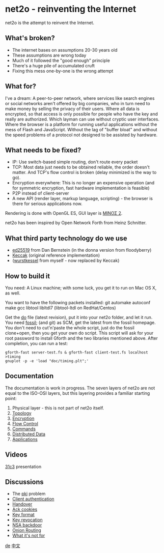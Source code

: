 net2o - reinventing the Internet
================================

net2o is the attempt to reinvent the Internet.

What's broken?
--------------

* The internet bases on assumptions 20-30 years old
* These assumptions are wrong today
* Much of it followed the "good enough" principle
* There's a huge pile of accumulated cruft
* Fixing this mess one-by-one is the wrong attempt

What for?
---------

I've a dream: A peer-to-peer network, where services like search engines or
social networks aren't offered by big companies, who in turn need to make money
by selling the privacy of their users. Where all data is encrypted, so that
access is only possible for people who have the key and really are authorized.
Which layman can use without cryptic user interfaces. Where the browser is a
platform for running useful applications without the mess of Flash and
JavaScript. Without the lag of "buffer bloat" and without the speed problems of
a protocol not designed to be assisted by hardware.

What needs to be fixed?
-----------------------

* IP: Use switch-based simple routing, don't route every packet
* TCP: Most data just needs to be obtained reliable, the order doesn't
  matter. And TCP's flow control is broken (delay minimized is the way to go).
* Encryption everywhere: This is no longer an expensive operation (and for
  symmetric encryption, fast hardware implementation is feasible)
* P2P instead of client-server
* A new API (render layer, markup language, scripting) - the browser is there
  for serious applications now.

Rendering is done with OpenGL ES, GUI layer is
[MINOΣ 2](https://fossil.net2o.de/minos2).

net2o has been inspired by Open Network Forth from Heinz Schnitter.

What third party technology do we use
-------------------------------------

* [ed25519](ed25519.md) from Dan Bernstein (in the donna version from
  floodyberry)
* [Keccak](http://keccak.noekeon.org/) (original reference implementation)
* ([wurstkessel](wurstkessel.wiki) from myself - now replaced by Keccak)

How to build it
---------------

You need: A Linux machine; with some luck, you get it to run on Mac OS X, as
well.

You want to have the following packets installed: git automake autoconf make
gcc libtool libltdl7 (libtool-ltdl on RedHat/Centos)

Get the [do](https://fossil.net2o.de/net2o/doc/trunk/do) file
(latest revision), put it into your net2o folder, and let it run. You
need [fossil](http://www.fossil-scm.org/index.html/doc/tip/www/index.wiki); (and
git) as SCM, get the latest from the fossil homepage.  You don't need to
cut'n'paste the whole script, just do the fossil clone+open, then you get your
own do script.  This script will ask for your root password to
install Gforth and the two libraries mentioned above.  After completion,
you can run a test:

    gforth-fast server-test.fs & gforth-fast client-test.fs localhost >timing
    gnuplot -p -e 'load "doc/timing.plt";'

Documentation
-------------

The documentation is work in progress. The seven layers of net2o are not
equal to the ISO-OSI layers, but this layering provides a familiar starting
point:

1. Physical layer - this is not part of net2o itself.
2. [Topology](topology.md)
3. [Encryption](encryption.wiki)
4. [Flow Control](flow-control.wiki)
5. [Commands](commands.md)
6. [Distributed Data](distributed-data.wiki)
7. [Applications](applications.wiki)

Videos
------

[31c3](31c3.md) presentation

Discussions
-----------

* The [pki](pki.md) problem
* [Client authentication](client-auth.wiki)
* [Handover](handover.wiki)
* [Ack cookies](ackcookies.wiki)
* [Key format](key-format.wiki)
* [Key revocation](key-revocation.wiki)
* [NSA backdoor](nsa-backdoor.wiki)
* [Onion Routing](onion-routing.wiki)
* [What it's not for](whatnotfor.wiki)

[de](/net2o/wiki?name=net2o.de)
[中文](net2o.zh.md)
